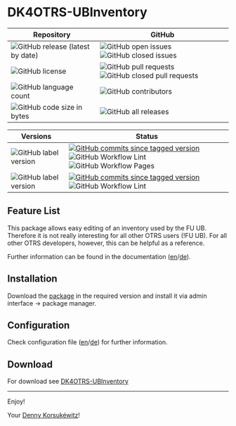 # DK4OTRS-UBInventory

| Repository | GitHub |
| ------ | ------ |
| ![GitHub release (latest by date)](https://img.shields.io/github/v/release/dennykorsukewitz/DK4OTRS-UBInventory) | ![GitHub open issues](https://img.shields.io/github/issues/dennykorsukewitz/DK4OTRS-UBInventory) ![GitHub closed issues](https://img.shields.io/github/issues-closed/dennykorsukewitz/DK4OTRS-UBInventory?color=#44CC44) |
| ![GitHub license](https://img.shields.io/github/license/dennykorsukewitz/DK4OTRS-UBInventory) | ![GitHub pull requests](https://img.shields.io/github/issues-pr/dennykorsukewitz/DK4OTRS-UBInventory?label=PR) ![GitHub closed pull requests](https://img.shields.io/github/issues-pr-closed/dennykorsukewitz/DK4OTRS-UBInventory?color=g&label=PR) |
| ![GitHub language count](https://img.shields.io/github/languages/count/dennykorsukewitz/DK4OTRS-UBInventory?style=flat&label=language)  | ![GitHub contributors](https://img.shields.io/github/contributors/dennykorsukewitz/DK4OTRS-UBInventory) |
|  ![GitHub code size in bytes](https://img.shields.io/github/languages/code-size/dennykorsukewitz/DK4OTRS-UBInventory) | ![GitHub all releases](https://img.shields.io/github/downloads/dennykorsukewitz/DK4OTRS-UBInventory/total?style=flat) |

| Versions | Status |
| ------ | ------ |
| ![GitHub label version](https://img.shields.io/github/labels/dennykorsukewitz/DK4/dev) | [![GitHub commits since tagged version](https://img.shields.io/github/commits-since/dennykorsukewitz/DK4OTRS-UBInventory/6.0.1/dev)](https://github.com/dennykorsukewitz/DK4OTRS-UBInventory/compare/6.0.1...dev) ![GitHub Workflow Lint](https://github.com/dennykorsukewitz/DK4OTRS-UBInventory/actions/workflows/lint.yml/badge.svg?branch=dev&style=flat&label=Lint) ![GitHub Workflow Pages](https://github.com/dennykorsukewitz/DK4OTRS-UBInventory/actions/workflows/pages.yml/badge.svg?branch=dev&style=flat&label=GitHub%20Pages)  |
| ![GitHub label version](https://img.shields.io/github/labels/dennykorsukewitz/DK4OTRS-UBInventory/OTRS%206) | [![GitHub commits since tagged version](https://img.shields.io/github/commits-since/dennykorsukewitz/DK4OTRS-UBInventory/6.0.1/rel-6_0)](https://github.com/dennykorsukewitz/DK4OTRS-UBInventory/compare/6.0.1...rel-6_0) ![GitHub Workflow Lint](https://github.com/dennykorsukewitz/DK4OTRS-UBInventory/actions/workflows/lint.yml/badge.svg?branch=rel-6_0&style=flat&label=Lint) |

## Feature List

This package allows easy editing of an inventory used by the FU UB.
Therefore it is not really interesting for all other OTRS users (!FU UB).
For all other OTRS developers, however, this can be helpful as a reference.

Further information can be found in the documentation ([en](doc/en/feature.md)/[de](doc/de/feature.md)).

## Installation

Download the [package](https://github.com/dennykorsukewitz/DK4OTRS-UBInventory/releases) in the required version and install it via admin interface -> package manager.

## Configuration

Check configuration file ([en](doc/en/config.md)/[de](doc/de/config.md)) for further information.

## Download

For download see [DK4OTRS-UBInventory](https://github.com/dennykorsukewitz/DK4OTRS-UBInventory/releases)

---

Enjoy!

Your [Denny Korsukéwitz](https://github.com/dennykorsukewitz)!
